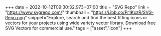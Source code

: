 +++
date = 2022-10-12T09:30:32.973+07:00
title = "SVG Repo"
link = "https://www.svgrepo.com/"
thumbnail = "https://i.ibb.co/Pr1KxzR/SVG-Repo.png"
snippet="Explore, search and find the best fitting icons or vectors for your projects using wide variety vector library. Download free SVG Vectors for commercial use."
tags = ["asset","icon"]
+++